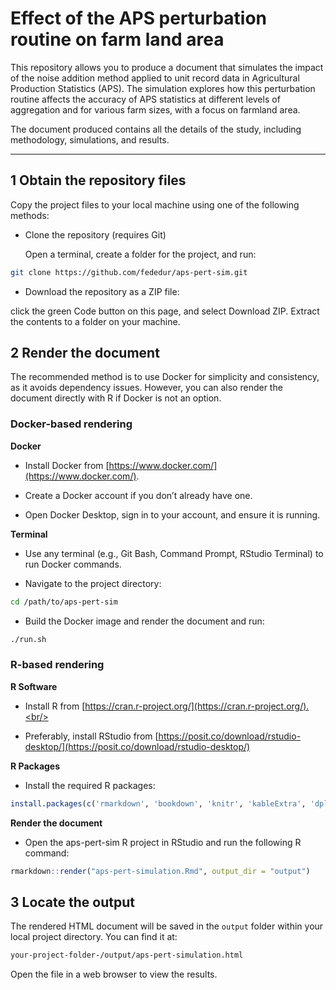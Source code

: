 # Effect of the APS perturbation routine on farm land area

This repository allows you to produce a document that simulates the impact of the noise addition method applied to unit record data in Agricultural Production Statistics (APS). The simulation explores how this perturbation routine affects the accuracy of APS statistics at different levels of aggregation and for various farm sizes, with a focus on farmland area.

The document produced contains all the details of the study, including methodology, simulations, and results.

---




## 1 Obtain the repository files

Copy the project files to your local machine using one of the following methods:

  - Clone the repository (requires Git)
  
    Open a terminal, create a folder for the project, and run: 
     
```bash
git clone https://github.com/fededur/aps-pert-sim.git
```

  - Download the repository as a ZIP file:
  
   click the green Code button on this page, and select Download ZIP. 
   Extract the contents to a folder on your machine.


## 2 Render the document

The recommended method is to use Docker for simplicity and consistency, as it avoids dependency issues. However, you can also render the document directly with R if Docker is not an option.


### Docker-based rendering

**Docker**

  - Install Docker from [https://www.docker.com/](https://www.docker.com/).
  
  - Create a Docker account if you don’t already have one.
  
  - Open Docker Desktop, sign in to your account, and ensure it is running.
  
**Terminal**

  - Use any terminal (e.g., Git Bash, Command Prompt, RStudio Terminal) to run Docker commands.
 
  - Navigate to the project directory:
  
```bash
cd /path/to/aps-pert-sim
```
  - Build the Docker image and render the document and run:
  
```bash
./run.sh
```

### R-based rendering

**R Software** 
 
  - Install R from [https://cran.r-project.org/](https://cran.r-project.org/).<br/>
 
  - Preferably, install RStudio from [https://posit.co/download/rstudio-desktop/](https://posit.co/download/rstudio-desktop/)<br/>
   
**R Packages** 
 
  - Install the required R packages:
   
```r
install.packages(c('rmarkdown', 'bookdown', 'knitr', 'kableExtra', 'dplyr', 'tibble'))
```

**Render the document**

  - Open the aps-pert-sim R project in RStudio and run the following R command:

```r
rmarkdown::render("aps-pert-simulation.Rmd", output_dir = "output")
```

## 3 Locate the output

The rendered HTML document will be saved in the `output` folder within your local project directory. You can find it at:

```bash
your-project-folder-/output/aps-pert-simulation.html
```

Open the file in a web browser to view the results.


